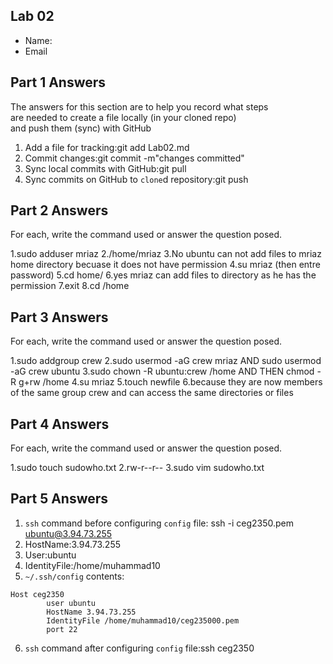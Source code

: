 ## Lab 02

- Name:
- Email

## Part 1 Answers

The answers for this section are to help you record what steps  
are needed to create a file locally (in your cloned repo)  
and push them (sync) with GitHub

1. Add a file for tracking:git add Lab02.md
2. Commit changes:git commit -m"changes committed"
3. Sync local commits with GitHub:git pull
4. Sync commits on GitHub to `clone`d repository:git push

## Part 2 Answers

For each, write the command used or answer the question posed.

1.sudo adduser mriaz
2./home/mriaz
3.No ubuntu can not add files to mriaz home directory becuase it does not have permission 
4.su mriaz (then entre password)
5.cd home/
6.yes mriaz can add files to directory as he has the permission 
7.exit
8.cd /home

## Part 3 Answers

For each, write the command used or answer the question posed.

1.sudo addgroup crew
2.sudo usermod -aG crew mriaz AND sudo usermod -aG crew ubuntu
3.sudo chown -R ubuntu:crew /home AND THEN chmod -R g+rw /home
4.su mriaz
5.touch newfile
6.because they are now  members of the same group crew and can access the same directories or files

## Part 4 Answers

For each, write the command used or answer the question posed.

1.sudo touch sudowho.txt
2.rw-r--r--
3.sudo vim sudowho.txt


## Part 5 Answers

1. `ssh` command before configuring `config` file: ssh -i ceg2350.pem ubuntu@3.94.73.255
2. HostName:3.94.73.255
3. User:ubuntu
4. IdentityFile:/home/muhammad10
5. `~/.ssh/config` contents:
 
```
Host ceg2350
        user ubuntu
        HostName 3.94.73.255
        IdentityFile /home/muhammad10/ceg235000.pem
        port 22
```

6. `ssh` command after configuring `config` file:ssh ceg2350
